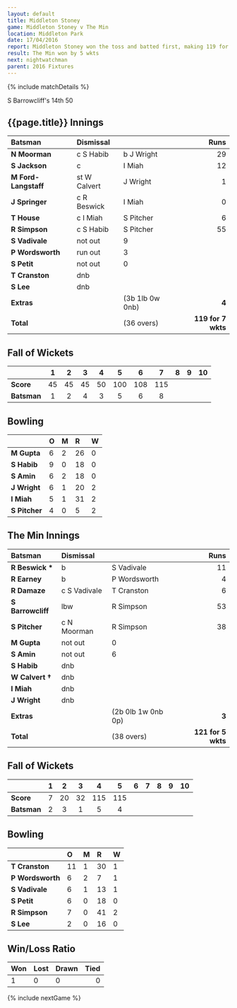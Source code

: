 ```yaml
---
layout: default
title: Middleton Stoney
game: Middleton Stoney v The Min
location: Middleton Park
date: 17/04/2016
report: Middleton Stoney won the toss and batted first, making 119 for 7. The Min replied with 121 for 5 wkts
result: The Min won by 5 wkts
next: nightwatchman
parent: 2016 Fixtures
---
```


{% include matchDetails %}

S Barrowcliff's 14th 50

## {{page.title}} Innings

| Batsman | Dismissal |  | Runs |
|:---|:---|---|---:|
| **N Moorman** | c S Habib | b J Wright | 29 |
| **S Jackson** | c  | I Miah | 12 |
| **M Ford-Langstaff** | st W Calvert  | J Wright| 1 |
| **J Springer** | c R Beswick  | I Miah | 0 |
| **T House** | c I Miah  | S Pitcher | 6 |
| **R Simpson** | c S Habib |  S Pitcher | 55 |
| **S Vadivale** | not out | 9 |
| **P Wordsworth** | run out | 3 |
| **S Petit** | not out| 0 |
| **T Cranston** | dnb |  |  |
| **S Lee** | dnb |  |  |
| **Extras** | | (3b 1lb 0w 0nb) | **4** |
| **Total** | | (36 overs) | **119 for 7 wkts** |

## Fall of Wickets

| | 1 | 2 | 3 | 4 | 5 | 6 | 7 | 8 | 9 | 10 |
|---|:---:|:---:|:---:|:---:|:---:|:---:|:---:|:---:|:---:|:---:|
| **Score** | 45 | 45 | 45 | 50 | 100 | 108 | 115 |  |  |  |
| **Batsman** | 1 | 2 | 4 | 3 | 5 | 6 | 8 |  |  |  |

## Bowling

| | O | M | R | W |
|---|:---|:---|:---|:---|
| **M Gupta** | 6 | 2 | 26 | 0 |
| **S Habib** | 9 | 0 | 18 | 0 |
| **S Amin** | 6 | 2 | 18 | 0 |
| **J Wright** | 6 | 1 | 20 | 2 |
| **I Miah** | 5 | 1 | 31 | 2 |
| **S Pitcher** | 4 | 0 | 5 | 2 |

## The Min Innings

| Batsman | Dismissal |  | Runs |
|:---|:---|---|---:|
| **R Beswick &#42;** | b | S Vadivale | 11 |
| **R Earney** | b | P Wordsworth | 4 |
| **R Damaze** | c S Vadivale | T Cranston | 6 |
| **S Barrowcliff** | lbw | R Simpson | 53 |
| **S Pitcher** | c N Moorman | R Simpson | 38 |
| **M Gupta** | not out | 0 |
| **S Amin** | not out | 6 |
| **S Habib** | dnb |  |  |
| **W Calvert &#8224;** | dnb |  |  |
| **I Miah** | dnb |  |  |
| **J Wright** | dnb |  |  |
| **Extras** | | (2b 0lb 1w 0nb 0p) | **3** |
| **Total** | | (38 overs) | **121 for 5 wkts** |

## Fall of Wickets

| | 1 | 2 | 3 | 4 | 5 | 6 | 7 | 8 | 9 | 10 |
|---|:---:|:---:|:---:|:---:|:---:|:---:|:---:|:---:|:---:|:---:|
| **Score** | 7 | 20 | 32 | 115 | 115 |  |  |  |  |  |
| **Batsman** | 2 | 3 | 1 | 5 | 4 |  |  |  |  |  |

## Bowling

| | O | M | R | W |
|---|:---|:---|:---|:---|
| **T Cranston** | 11 | 1 | 30 | 1 |
| **P Wordsworth** | 6 | 2 | 7 | 1 |
| **S Vadivale** | 6 | 1 | 13 | 1 |
| **S Petit** | 6 | 0 | 18 | 0 |
| **R Simpson** | 7 | 0 | 41 | 2 |
| **S Lee** | 2 | 0 | 16 | 0 |

## Win/Loss Ratio

| Won | Lost | Drawn | Tied |
|:---|:---|:---|---:|
| 1 | 0 | 0 | 0 |

{% include nextGame %}